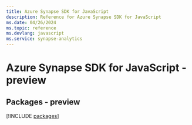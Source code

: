 ```yaml
---
title: Azure Synapse SDK for JavaScript
description: Reference for Azure Synapse SDK for JavaScript
ms.date: 04/26/2024
ms.topic: reference
ms.devlang: javascript
ms.service: synapse-analytics
---
```

# Azure Synapse SDK for JavaScript - preview
## Packages - preview
[!INCLUDE [packages](synapse-index.md)]